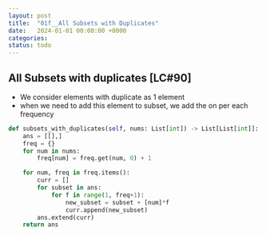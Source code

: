 ```yaml
---
layout: post
title:  "01f__All Subsets with Duplicates"
date:   2024-01-01 00:00:00 +0000
categories: 
status: todo
---
```


## All Subsets with duplicates [LC#90]
- We consider elements with duplicate as 1 element
- when we need to add this element to subset, we add the on per each frequency
```python
def subsets_with_duplicates(self, nums: List[int]) -> List[List[int]]:
    ans = [[],]
    freq = {}
    for num in nums:
        freq[num] = freq.get(num, 0) + 1

    for num, freq in freq.items():
        curr = []
        for subset in ans:
            for f in range(1, freq+1):
                new_subset = subset + [num]*f
                curr.append(new_subset)
        ans.extend(curr)
    return ans
```
